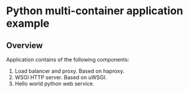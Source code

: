 # Python multi-container application example
## Overview

Application contains of the following components:
1. Load balancer and proxy. Based on haproxy.
2. WSGI HTTP server. Based on uWSGI.
3. Hello world python web service.
